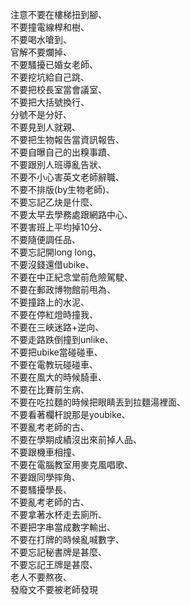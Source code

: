 注意不要在樓梯扭到腳、  
不要撞電線桿和樹、  
不要喝水嗆到、  
官解不要爛掉、  
不要騷擾已婚女老師、  
不要挖坑給自己跳、  
不要把校長室當會議室、  
不要把大括號換行、  
分號不是分好、  
不要見到人就親、  
不要把生物報告當資訊報告、  
不要自曝自己的出糗事蹟、  
不要跟別人班導亂告狀、  
不要不小心害英文老師辭職、  
不要不排版(by生物老師)、  
不要忘記乙炔是什麼、  
不要太早去學務處跟網路中心、  
不要害班上平均掉10分、  
不要隨便調任品、  
不要忘記開long long、  
不要沒錢還借ubike、  
不要在中正紀念堂前危險駕駛、  
不要在郵政博物館前甩為、  
不要撞路上的水泥、  
不要在停紅燈時撞我、  
不要在三峽迷路+逆向、  
不要走路跌倒撞到unlike、  
不要把ubike當碰碰車、  
不要在電教玩碰碰車、  
不要在風大的時候騎車、  
不要在比賽前生病、  
不要在吃拉麵的時候把眼睛丟到拉麵湯裡面、  
不要看著欄杆說那是youbike、  
不要亂考老師的古、  
不要在學期成績沒出來前掉人品、  
不要跟機車相撞、  
不要在電腦教室用麥克風唱歌、  
不要跟同學摔角、  
不要騷擾學長、  
不要亂考老師的古、  
不要拿著水杯走去廁所、  
不要把字串當成數字輸出、  
不要在打牌的時候亂喊數字、  
不要忘記秘書牌是甚麼、  
不要忘記王牌是甚麼、  
老人不要熬夜、  
發廢文不要被老師發現
